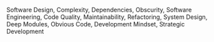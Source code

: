 Software Design, Complexity, Dependencies, Obscurity, Software Engineering, Code Quality, Maintainability, Refactoring, System Design, Deep Modules, Obvious Code, Development Mindset, Strategic Development

